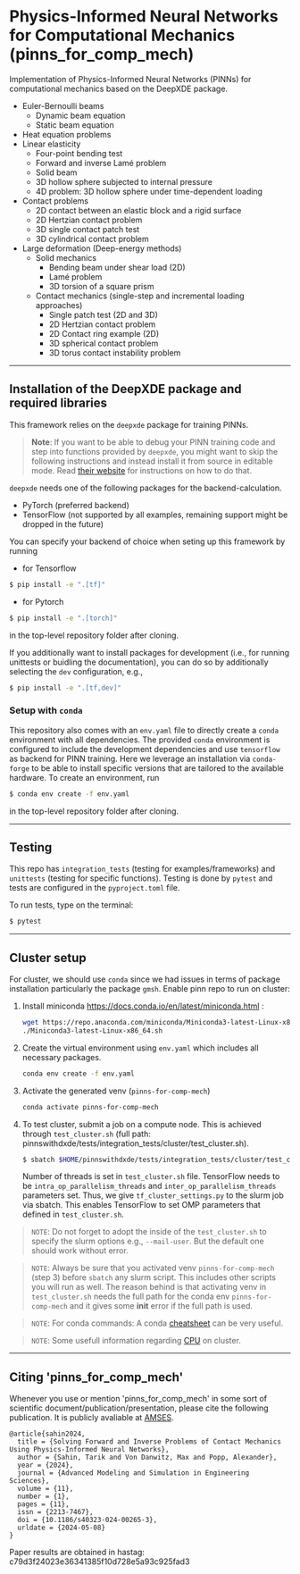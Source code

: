 # Physics-Informed Neural Networks for Computational Mechanics (pinns_for_comp_mech)

Implementation of Physics-Informed Neural Networks (PINNs) for computational mechanics based on the DeepXDE package.

- Euler-Bernoulli beams
  - Dynamic beam equation
  - Static beam equation
- Heat equation problems
- Linear elasticity
  - Four-point bending test
  - Forward and inverse Lamé problem
  - Solid beam
  - 3D hollow sphere subjected to internal pressure
  - 4D problem: 3D hollow sphere under time-dependent loading
- Contact problems
  - 2D contact between an elastic block and a rigid surface
  - 2D Hertzian contact problem
  - 3D single contact patch test
  - 3D cylindrical contact problem
- Large deformation (Deep-energy methods)
  - Solid mechanics
    - Bending beam under shear load (2D)
    - Lamé problem
    - 3D torsion of a square prism
  - Contact mechanics (single-step and incremental loading approaches)
    - Single patch test (2D and 3D)
    - 2D Hertzian contact problem 
    - 2D Contact ring example (2D)
    - 3D spherical contact problem
    - 3D torus contact instability problem
---

## Installation of the DeepXDE package and required libraries

This framework relies on the `deepxde` package for training PINNs.

> **Note**: If you want to be able to debug your PINN training code and step 
> into functions provided by `deepxde`, you might want to skip the following
> instructions and instead install it from source in editable mode.
> Read [their website](https://deepxde.readthedocs.io/en/latest/user/installation.html) 
> for instructions on how to do that.

`deepxde` needs one of the following packages for the backend-calculation.  
- PyTorch (preferred backend)
- TensorFlow (not supported by all examples, remaining support might be dropped in the future)

You can specify your backend of choice when seting up this framework by running
* for Tensorflow
```bash
$ pip install -e ".[tf]"
```
* for Pytorch
```bash
$ pip install -e ".[torch]"
```
in the top-level repository folder after cloning.

If you additionally want to install packages for development (i.e., for running unittests or buidling the documentation), you can do so by additionally selecting the `dev` configuration, e.g., 
```bash
$ pip install -e ".[tf,dev]"
```

### Setup with `conda` 
This repository also comes with an `env.yaml` file to directly create a `conda` environment with all dependencies. 
The provided `conda` environment is configured to include the development dependencies and use `tensorflow` as backend for PINN training.
Here we leverage an installation via `conda-forge` to be able to install specific versions that are tailored to the available hardware.
To create an environment, run 
```bash
$ conda env create -f env.yaml
```
in the top-level repository folder after cloning.

---

## Testing

This repo has `integration_tests` (testing for examples/frameworks) and `unittests` (testing for specific functions). 
Testing is done by `pytest` and tests are configured in the `pyproject.toml` file. 

To run tests, type on the terminal:
```bash
$ pytest
```

---

## Cluster setup
For cluster, we should use `conda` since we had issues in terms of package installation particularly the package `gmsh`.  Enable pinn repo to run on cluster:

1. Install miniconda https://docs.conda.io/en/latest/miniconda.html :

    ```bash
    wget https://repo.anaconda.com/miniconda/Miniconda3-latest-Linux-x86_64.sh
    ./Miniconda3-latest-Linux-x86_64.sh
    ```
2. Create the virtual environment using `env.yaml` which includes all necessary packages. 
    ```bash
    conda env create -f env.yaml
    ```

3. Activate the generated venv (`pinns-for-comp-mech`) 
    ```bash
    conda activate pinns-for-comp-mech
    ```
4. To test cluster, submit a job on a compute node. This is achieved through `test_cluster.sh` (full path: pinnswithdxde/tests/integration_tests/cluster/test_cluster.sh).

    ```bash
    $ sbatch $HOME/pinnswithdxde/tests/integration_tests/cluster/test_cluster.sh
    ```
    Number of threads is set in `test_cluster.sh` file. TensorFlow needs to be `intra_op_parallelism_threads` and `inter_op_parallelism_threads` parameters set. Thus, we give  `tf_cluster_settings.py` to the slurm job via sbatch. This enables TensorFlow to set OMP parameters that defined in `test_cluster.sh`.

> `NOTE`: Do not forget to adopt the inside of the `test_cluster.sh` to specify the slurm options e.g., `--mail-user`. But the default one should work without error. 

> `NOTE`: Always be sure that you activated venv `pinns-for-comp-mech` (step 3) before `sbatch` any slurm script. This includes other scripts you will run as well. The reason behind is that activating venv in `test_cluster.sh` needs the full path for the conda env `pinns-for-comp-mech` and it gives some **init** error if the full path is used.  

> `NOTE`: For conda commands: A conda [cheatsheet](https://docs.conda.io/projects/conda/en/latest/_downloads/843d9e0198f2a193a3484886fa28163c/conda-cheatsheet.pdf) can be very useful. 

> `NOTE`: Some usefull information regarding [CPU](https://github.com/PrincetonUniversity/slurm_mnist/tree/master/cpu_only#readme) on cluster. 

---

## Citing 'pinns_for_comp_mech'

Whenever you use or mention 'pinns_for_comp_mech' in some sort of scientific document/publication/presentation, please cite the following publication. It is publicly avaliable at [AMSES](https://amses-journal.springeropen.com/articles/10.1186/s40323-024-00265-3).

```
@article{sahin2024,
  title = {Solving Forward and Inverse Problems of Contact Mechanics Using Physics-Informed Neural Networks},
  author = {Sahin, Tarik and Von Danwitz, Max and Popp, Alexander},
  year = {2024},
  journal = {Advanced Modeling and Simulation in Engineering Sciences},
  volume = {11},
  number = {1},
  pages = {11},
  issn = {2213-7467},
  doi = {10.1186/s40323-024-00265-3},
  urldate = {2024-05-08}
}
```

Paper results are obtained in hastag: c79d3f24023e36341385f10d728e5a93c925fad3
